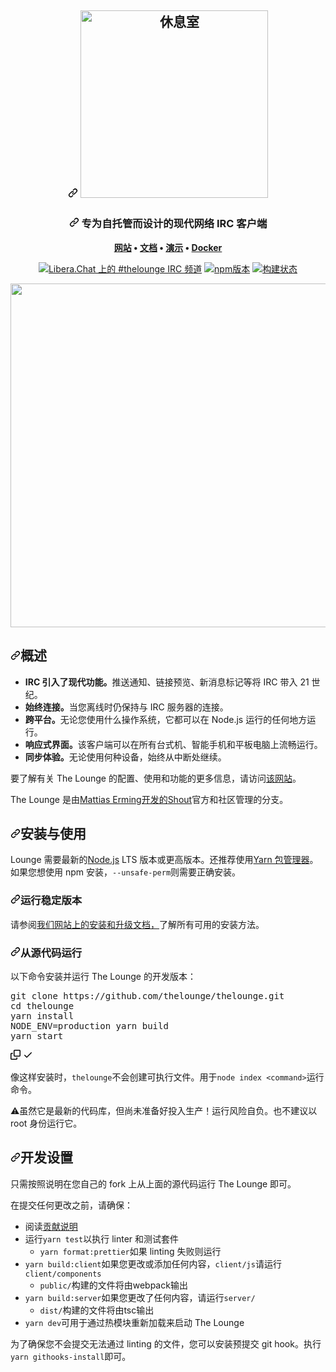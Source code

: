 <div class="Box-sc-g0xbh4-0 bJMeLZ js-snippet-clipboard-copy-unpositioned" data-hpc="true"><article class="markdown-body entry-content container-lg" itemprop="text"><h1 align="center" tabindex="-1" dir="auto"><a id="" class="anchor" aria-hidden="true" tabindex="-1" href="#"><svg class="octicon octicon-link" viewBox="0 0 16 16" version="1.1" width="16" height="16" aria-hidden="true"><path d="m7.775 3.275 1.25-1.25a3.5 3.5 0 1 1 4.95 4.95l-2.5 2.5a3.5 3.5 0 0 1-4.95 0 .751.751 0 0 1 .018-1.042.751.751 0 0 1 1.042-.018 1.998 1.998 0 0 0 2.83 0l2.5-2.5a2.002 2.002 0 0 0-2.83-2.83l-1.25 1.25a.751.751 0 0 1-1.042-.018.751.751 0 0 1-.018-1.042Zm-4.69 9.64a1.998 1.998 0 0 0 2.83 0l1.25-1.25a.751.751 0 0 1 1.042.018.751.751 0 0 1 .018 1.042l-1.25 1.25a3.5 3.5 0 1 1-4.95-4.95l2.5-2.5a3.5 3.5 0 0 1 4.95 0 .751.751 0 0 1-.018 1.042.751.751 0 0 1-1.042.018 1.998 1.998 0 0 0-2.83 0l-2.5 2.5a1.998 1.998 0 0 0 0 2.83Z"></path></svg></a>
	<a target="_blank" rel="noopener noreferrer nofollow" href="https://raw.githubusercontent.com/thelounge/thelounge/master/client/img/logo-vertical-transparent-bg.svg?sanitize=true"><img width="300" alt="休息室" src="https://raw.githubusercontent.com/thelounge/thelounge/master/client/img/logo-vertical-transparent-bg.svg?sanitize=true" style="max-width: 100%;"></a>
</h1>
<h3 align="center" tabindex="-1" dir="auto"><a id="user-content-modern-web-irc-client-designed-for-self-hosting" class="anchor" aria-hidden="true" tabindex="-1" href="#modern-web-irc-client-designed-for-self-hosting"><svg class="octicon octicon-link" viewBox="0 0 16 16" version="1.1" width="16" height="16" aria-hidden="true"><path d="m7.775 3.275 1.25-1.25a3.5 3.5 0 1 1 4.95 4.95l-2.5 2.5a3.5 3.5 0 0 1-4.95 0 .751.751 0 0 1 .018-1.042.751.751 0 0 1 1.042-.018 1.998 1.998 0 0 0 2.83 0l2.5-2.5a2.002 2.002 0 0 0-2.83-2.83l-1.25 1.25a.751.751 0 0 1-1.042-.018.751.751 0 0 1-.018-1.042Zm-4.69 9.64a1.998 1.998 0 0 0 2.83 0l1.25-1.25a.751.751 0 0 1 1.042.018.751.751 0 0 1 .018 1.042l-1.25 1.25a3.5 3.5 0 1 1-4.95-4.95l2.5-2.5a3.5 3.5 0 0 1 4.95 0 .751.751 0 0 1-.018 1.042.751.751 0 0 1-1.042.018 1.998 1.998 0 0 0-2.83 0l-2.5 2.5a1.998 1.998 0 0 0 0 2.83Z"></path></svg></a><font style="vertical-align: inherit;"><font style="vertical-align: inherit;">
	专为自托管而设计的现代网络 IRC 客户端
</font></font></h3>
<p align="center" dir="auto">
	<strong>
		<a href="https://thelounge.chat/" rel="nofollow"><font style="vertical-align: inherit;"><font style="vertical-align: inherit;">网站</font></font></a><font style="vertical-align: inherit;"><font style="vertical-align: inherit;">
		•
		</font></font><a href="https://thelounge.chat/docs" rel="nofollow"><font style="vertical-align: inherit;"><font style="vertical-align: inherit;">文档</font></font></a><font style="vertical-align: inherit;"><font style="vertical-align: inherit;">
		•
		</font></font><a href="https://demo.thelounge.chat/" rel="nofollow"><font style="vertical-align: inherit;"><font style="vertical-align: inherit;">演示</font></font></a><font style="vertical-align: inherit;"><font style="vertical-align: inherit;">
    •
		 </font></font><a href="https://github.com/thelounge/thelounge-docker"><font style="vertical-align: inherit;"><font style="vertical-align: inherit;">Docker</font></font></a>
	</strong>
</p>
<p align="center" dir="auto">
	<a href="https://demo.thelounge.chat/" rel="nofollow"><img alt="Libera.Chat 上的 #thelounge IRC 频道" src="https://camo.githubusercontent.com/85feb67cec33a0e369bdecfca55aae83a059e689bb1fb99c1afbc51984878fb2/68747470733a2f2f696d672e736869656c64732e696f2f62616467652f4c69626572612e436861742d2532337468656c6f756e67652d3431353336342e7376673f636f6c6f72413d666639653138" data-canonical-src="https://img.shields.io/badge/Libera.Chat-%23thelounge-415364.svg?colorA=ff9e18" style="max-width: 100%;"></a>
	<a href="https://yarn.pm/thelounge" rel="nofollow"><img alt="npm版本" src="https://camo.githubusercontent.com/c47e38d87f5c42a12b5af7af322e4cdfb7359a96793467f1e429dff54a8cc24e/68747470733a2f2f696d672e736869656c64732e696f2f6e706d2f762f7468656c6f756e67652e7376673f636f6c6f72413d333333613431266d61784167653d33363030" data-canonical-src="https://img.shields.io/npm/v/thelounge.svg?colorA=333a41&amp;maxAge=3600" style="max-width: 100%;"></a>
	<a href="https://github.com/thelounge/thelounge/actions"><img alt="构建状态" src="https://github.com/thelounge/thelounge/workflows/Build/badge.svg" style="max-width: 100%;"></a>
</p>
<p align="center" dir="auto">
	<a target="_blank" rel="noopener noreferrer nofollow" href="https://raw.githubusercontent.com/thelounge/thelounge.github.io/master/img/thelounge-screenshot.png"><img src="https://raw.githubusercontent.com/thelounge/thelounge.github.io/master/img/thelounge-screenshot.png" width="550" style="max-width: 100%;"></a>
</p>
<h2 tabindex="-1" dir="auto"><a id="user-content-overview" class="anchor" aria-hidden="true" tabindex="-1" href="#overview"><svg class="octicon octicon-link" viewBox="0 0 16 16" version="1.1" width="16" height="16" aria-hidden="true"><path d="m7.775 3.275 1.25-1.25a3.5 3.5 0 1 1 4.95 4.95l-2.5 2.5a3.5 3.5 0 0 1-4.95 0 .751.751 0 0 1 .018-1.042.751.751 0 0 1 1.042-.018 1.998 1.998 0 0 0 2.83 0l2.5-2.5a2.002 2.002 0 0 0-2.83-2.83l-1.25 1.25a.751.751 0 0 1-1.042-.018.751.751 0 0 1-.018-1.042Zm-4.69 9.64a1.998 1.998 0 0 0 2.83 0l1.25-1.25a.751.751 0 0 1 1.042.018.751.751 0 0 1 .018 1.042l-1.25 1.25a3.5 3.5 0 1 1-4.95-4.95l2.5-2.5a3.5 3.5 0 0 1 4.95 0 .751.751 0 0 1-.018 1.042.751.751 0 0 1-1.042.018 1.998 1.998 0 0 0-2.83 0l-2.5 2.5a1.998 1.998 0 0 0 0 2.83Z"></path></svg></a><font style="vertical-align: inherit;"><font style="vertical-align: inherit;">概述</font></font></h2>
<ul dir="auto">
<li><strong><font style="vertical-align: inherit;"><font style="vertical-align: inherit;">IRC 引入了现代功能。</font></font></strong><font style="vertical-align: inherit;"><font style="vertical-align: inherit;">推送通知、链接预览、新消息标记等将 IRC 带入 21 世纪。</font></font></li>
<li><strong><font style="vertical-align: inherit;"><font style="vertical-align: inherit;">始终连接。</font></font></strong><font style="vertical-align: inherit;"><font style="vertical-align: inherit;">当您离线时仍保持与 IRC 服务器的连接。</font></font></li>
<li><strong><font style="vertical-align: inherit;"><font style="vertical-align: inherit;">跨平台。</font></font></strong><font style="vertical-align: inherit;"><font style="vertical-align: inherit;">无论您使用什么操作系统，它都可以在 Node.js 运行的任何地方运行。</font></font></li>
<li><strong><font style="vertical-align: inherit;"><font style="vertical-align: inherit;">响应式界面。</font></font></strong><font style="vertical-align: inherit;"><font style="vertical-align: inherit;">该客户端可以在所有台式机、智能手机和平板电脑上流畅运行。</font></font></li>
<li><strong><font style="vertical-align: inherit;"><font style="vertical-align: inherit;">同步体验。</font></font></strong><font style="vertical-align: inherit;"><font style="vertical-align: inherit;">无论使用何种设备，始终从中断处继续。</font></font></li>
</ul>
<p dir="auto"><font style="vertical-align: inherit;"><font style="vertical-align: inherit;">要了解有关 The Lounge 的配置、使用和功能的更多信息，请访问</font></font><a href="https://thelounge.chat" rel="nofollow"><font style="vertical-align: inherit;"><font style="vertical-align: inherit;">该网站</font></font></a><font style="vertical-align: inherit;"><font style="vertical-align: inherit;">。</font></font></p>
<p dir="auto"><font style="vertical-align: inherit;"><font style="vertical-align: inherit;">The Lounge 是由</font><a href="https://github.com/erming"><font style="vertical-align: inherit;">Mattias Erming开发的</font></a></font><a href="https://github.com/erming/shout"><font style="vertical-align: inherit;"><font style="vertical-align: inherit;">Shout</font></font></a><font style="vertical-align: inherit;"><font style="vertical-align: inherit;">官方和社区管理的分支</font><font style="vertical-align: inherit;">。</font></font><a href="https://github.com/erming"><font style="vertical-align: inherit;"></font></a><font style="vertical-align: inherit;"></font></p>
<h2 tabindex="-1" dir="auto"><a id="user-content-installation-and-usage" class="anchor" aria-hidden="true" tabindex="-1" href="#installation-and-usage"><svg class="octicon octicon-link" viewBox="0 0 16 16" version="1.1" width="16" height="16" aria-hidden="true"><path d="m7.775 3.275 1.25-1.25a3.5 3.5 0 1 1 4.95 4.95l-2.5 2.5a3.5 3.5 0 0 1-4.95 0 .751.751 0 0 1 .018-1.042.751.751 0 0 1 1.042-.018 1.998 1.998 0 0 0 2.83 0l2.5-2.5a2.002 2.002 0 0 0-2.83-2.83l-1.25 1.25a.751.751 0 0 1-1.042-.018.751.751 0 0 1-.018-1.042Zm-4.69 9.64a1.998 1.998 0 0 0 2.83 0l1.25-1.25a.751.751 0 0 1 1.042.018.751.751 0 0 1 .018 1.042l-1.25 1.25a3.5 3.5 0 1 1-4.95-4.95l2.5-2.5a3.5 3.5 0 0 1 4.95 0 .751.751 0 0 1-.018 1.042.751.751 0 0 1-1.042.018 1.998 1.998 0 0 0-2.83 0l-2.5 2.5a1.998 1.998 0 0 0 0 2.83Z"></path></svg></a><font style="vertical-align: inherit;"><font style="vertical-align: inherit;">安装与使用</font></font></h2>
<p dir="auto"><font style="vertical-align: inherit;"><font style="vertical-align: inherit;">Lounge 需要最新的</font></font><a href="https://nodejs.org/" rel="nofollow"><font style="vertical-align: inherit;"><font style="vertical-align: inherit;">Node.js</font></font></a><font style="vertical-align: inherit;"><font style="vertical-align: inherit;"> LTS 版本或更高版本。</font><font style="vertical-align: inherit;">还推荐使用</font></font><a href="https://yarnpkg.com/" rel="nofollow"><font style="vertical-align: inherit;"><font style="vertical-align: inherit;">Yarn 包管理器</font></font></a><font style="vertical-align: inherit;"><font style="vertical-align: inherit;">。</font><font style="vertical-align: inherit;">如果您想使用 npm 安装，</font></font><code>--unsafe-perm</code><font style="vertical-align: inherit;"><font style="vertical-align: inherit;">则需要正确安装。</font></font></p>
<h3 tabindex="-1" dir="auto"><a id="user-content-running-stable-releases" class="anchor" aria-hidden="true" tabindex="-1" href="#running-stable-releases"><svg class="octicon octicon-link" viewBox="0 0 16 16" version="1.1" width="16" height="16" aria-hidden="true"><path d="m7.775 3.275 1.25-1.25a3.5 3.5 0 1 1 4.95 4.95l-2.5 2.5a3.5 3.5 0 0 1-4.95 0 .751.751 0 0 1 .018-1.042.751.751 0 0 1 1.042-.018 1.998 1.998 0 0 0 2.83 0l2.5-2.5a2.002 2.002 0 0 0-2.83-2.83l-1.25 1.25a.751.751 0 0 1-1.042-.018.751.751 0 0 1-.018-1.042Zm-4.69 9.64a1.998 1.998 0 0 0 2.83 0l1.25-1.25a.751.751 0 0 1 1.042.018.751.751 0 0 1 .018 1.042l-1.25 1.25a3.5 3.5 0 1 1-4.95-4.95l2.5-2.5a3.5 3.5 0 0 1 4.95 0 .751.751 0 0 1-.018 1.042.751.751 0 0 1-1.042.018 1.998 1.998 0 0 0-2.83 0l-2.5 2.5a1.998 1.998 0 0 0 0 2.83Z"></path></svg></a><font style="vertical-align: inherit;"><font style="vertical-align: inherit;">运行稳定版本</font></font></h3>
<p dir="auto"><font style="vertical-align: inherit;"><font style="vertical-align: inherit;">请参阅</font></font><a href="https://thelounge.chat/docs/install-and-upgrade" rel="nofollow"><font style="vertical-align: inherit;"><font style="vertical-align: inherit;">我们网站上的安装和升级文档，</font></font></a><font style="vertical-align: inherit;"><font style="vertical-align: inherit;">了解所有可用的安装方法。</font></font></p>
<h3 tabindex="-1" dir="auto"><a id="user-content-running-from-source" class="anchor" aria-hidden="true" tabindex="-1" href="#running-from-source"><svg class="octicon octicon-link" viewBox="0 0 16 16" version="1.1" width="16" height="16" aria-hidden="true"><path d="m7.775 3.275 1.25-1.25a3.5 3.5 0 1 1 4.95 4.95l-2.5 2.5a3.5 3.5 0 0 1-4.95 0 .751.751 0 0 1 .018-1.042.751.751 0 0 1 1.042-.018 1.998 1.998 0 0 0 2.83 0l2.5-2.5a2.002 2.002 0 0 0-2.83-2.83l-1.25 1.25a.751.751 0 0 1-1.042-.018.751.751 0 0 1-.018-1.042Zm-4.69 9.64a1.998 1.998 0 0 0 2.83 0l1.25-1.25a.751.751 0 0 1 1.042.018.751.751 0 0 1 .018 1.042l-1.25 1.25a3.5 3.5 0 1 1-4.95-4.95l2.5-2.5a3.5 3.5 0 0 1 4.95 0 .751.751 0 0 1-.018 1.042.751.751 0 0 1-1.042.018 1.998 1.998 0 0 0-2.83 0l-2.5 2.5a1.998 1.998 0 0 0 0 2.83Z"></path></svg></a><font style="vertical-align: inherit;"><font style="vertical-align: inherit;">从源代码运行</font></font></h3>
<p dir="auto"><font style="vertical-align: inherit;"><font style="vertical-align: inherit;">以下命令安装并运行 The Lounge 的开发版本：</font></font></p>
<div class="highlight highlight-source-shell notranslate position-relative overflow-auto" dir="auto"><pre>git clone https://github.com/thelounge/thelounge.git
<span class="pl-c1">cd</span> thelounge
yarn install
NODE_ENV=production yarn build
yarn start</pre><div class="zeroclipboard-container">
    <clipboard-copy aria-label="Copy" class="ClipboardButton btn btn-invisible js-clipboard-copy m-2 p-0 tooltipped-no-delay d-flex flex-justify-center flex-items-center" data-copy-feedback="Copied!" data-tooltip-direction="w" value="git clone https://github.com/thelounge/thelounge.git
cd thelounge
yarn install
NODE_ENV=production yarn build
yarn start" tabindex="0" role="button">
      <svg aria-hidden="true" height="16" viewBox="0 0 16 16" version="1.1" width="16" data-view-component="true" class="octicon octicon-copy js-clipboard-copy-icon">
    <path d="M0 6.75C0 5.784.784 5 1.75 5h1.5a.75.75 0 0 1 0 1.5h-1.5a.25.25 0 0 0-.25.25v7.5c0 .138.112.25.25.25h7.5a.25.25 0 0 0 .25-.25v-1.5a.75.75 0 0 1 1.5 0v1.5A1.75 1.75 0 0 1 9.25 16h-7.5A1.75 1.75 0 0 1 0 14.25Z"></path><path d="M5 1.75C5 .784 5.784 0 6.75 0h7.5C15.216 0 16 .784 16 1.75v7.5A1.75 1.75 0 0 1 14.25 11h-7.5A1.75 1.75 0 0 1 5 9.25Zm1.75-.25a.25.25 0 0 0-.25.25v7.5c0 .138.112.25.25.25h7.5a.25.25 0 0 0 .25-.25v-7.5a.25.25 0 0 0-.25-.25Z"></path>
</svg>
      <svg aria-hidden="true" height="16" viewBox="0 0 16 16" version="1.1" width="16" data-view-component="true" class="octicon octicon-check js-clipboard-check-icon color-fg-success d-none">
    <path d="M13.78 4.22a.75.75 0 0 1 0 1.06l-7.25 7.25a.75.75 0 0 1-1.06 0L2.22 9.28a.751.751 0 0 1 .018-1.042.751.751 0 0 1 1.042-.018L6 10.94l6.72-6.72a.75.75 0 0 1 1.06 0Z"></path>
</svg>
    </clipboard-copy>
  </div></div>
<p dir="auto"><font style="vertical-align: inherit;"><font style="vertical-align: inherit;">像这样安装时，</font></font><code>thelounge</code><font style="vertical-align: inherit;"><font style="vertical-align: inherit;">不会创建可执行文件。用于</font></font><code>node index &lt;command&gt;</code><font style="vertical-align: inherit;"><font style="vertical-align: inherit;">运行命令。</font></font></p>
<p dir="auto"><g-emoji class="g-emoji" alias="warning"><font style="vertical-align: inherit;"><font style="vertical-align: inherit;">⚠️</font></font></g-emoji><font style="vertical-align: inherit;"><font style="vertical-align: inherit;">虽然它是最新的代码库，但尚未准备好投入生产！运行风险自负。也不建议以 root 身份运行它。</font></font></p>
<h2 tabindex="-1" dir="auto"><a id="user-content-development-setup" class="anchor" aria-hidden="true" tabindex="-1" href="#development-setup"><svg class="octicon octicon-link" viewBox="0 0 16 16" version="1.1" width="16" height="16" aria-hidden="true"><path d="m7.775 3.275 1.25-1.25a3.5 3.5 0 1 1 4.95 4.95l-2.5 2.5a3.5 3.5 0 0 1-4.95 0 .751.751 0 0 1 .018-1.042.751.751 0 0 1 1.042-.018 1.998 1.998 0 0 0 2.83 0l2.5-2.5a2.002 2.002 0 0 0-2.83-2.83l-1.25 1.25a.751.751 0 0 1-1.042-.018.751.751 0 0 1-.018-1.042Zm-4.69 9.64a1.998 1.998 0 0 0 2.83 0l1.25-1.25a.751.751 0 0 1 1.042.018.751.751 0 0 1 .018 1.042l-1.25 1.25a3.5 3.5 0 1 1-4.95-4.95l2.5-2.5a3.5 3.5 0 0 1 4.95 0 .751.751 0 0 1-.018 1.042.751.751 0 0 1-1.042.018 1.998 1.998 0 0 0-2.83 0l-2.5 2.5a1.998 1.998 0 0 0 0 2.83Z"></path></svg></a><font style="vertical-align: inherit;"><font style="vertical-align: inherit;">开发设置</font></font></h2>
<p dir="auto"><font style="vertical-align: inherit;"><font style="vertical-align: inherit;">只需按照说明在您自己的 fork 上从上面的源代码运行 The Lounge 即可。</font></font></p>
<p dir="auto"><font style="vertical-align: inherit;"><font style="vertical-align: inherit;">在提交任何更改之前，请确保：</font></font></p>
<ul dir="auto">
<li><font style="vertical-align: inherit;"><font style="vertical-align: inherit;">阅读</font></font><a href="https://github.com/thelounge/thelounge/blob/master/.github/CONTRIBUTING.md#contributing"><font style="vertical-align: inherit;"><font style="vertical-align: inherit;">贡献说明</font></font></a></li>
<li><font style="vertical-align: inherit;"><font style="vertical-align: inherit;">运行</font></font><code>yarn test</code><font style="vertical-align: inherit;"><font style="vertical-align: inherit;">以执行 linter 和测试套件
</font></font><ul dir="auto">
<li><font style="vertical-align: inherit;"></font><code>yarn format:prettier</code><font style="vertical-align: inherit;"><font style="vertical-align: inherit;">如果 linting 失败则</font><font style="vertical-align: inherit;">运行</font></font></li>
</ul>
</li>
<li><font style="vertical-align: inherit;"></font><code>yarn build:client</code><font style="vertical-align: inherit;"><font style="vertical-align: inherit;">如果您更改或添加任何内容，</font></font><code>client/js</code><font style="vertical-align: inherit;"><font style="vertical-align: inherit;">请</font><font style="vertical-align: inherit;">运行</font></font><code>client/components</code>
<ul dir="auto">
<li><font style="vertical-align: inherit;"></font><code>public/</code><font style="vertical-align: inherit;"><font style="vertical-align: inherit;">构建的文件将由webpack</font><font style="vertical-align: inherit;">输出</font></font></li>
</ul>
</li>
<li><font style="vertical-align: inherit;"></font><code>yarn build:server</code><font style="vertical-align: inherit;"><font style="vertical-align: inherit;">如果您更改了任何内容，</font><font style="vertical-align: inherit;">请运行</font></font><code>server/</code>
<ul dir="auto">
<li><font style="vertical-align: inherit;"></font><code>dist/</code><font style="vertical-align: inherit;"><font style="vertical-align: inherit;">构建的文件将由tsc</font><font style="vertical-align: inherit;">输出</font></font></li>
</ul>
</li>
<li><code>yarn dev</code><font style="vertical-align: inherit;"><font style="vertical-align: inherit;">可用于通过热模块重新加载来启动 The Lounge</font></font></li>
</ul>
<p dir="auto"><font style="vertical-align: inherit;"><font style="vertical-align: inherit;">为了确保您不会提交无法通过 linting 的文件，您可以安装预提交 git hook。执行</font></font><code>yarn githooks-install</code><font style="vertical-align: inherit;"><font style="vertical-align: inherit;">即可。</font></font></p>
</article></div>
